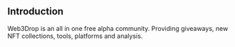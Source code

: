 ## Introduction

Web3Drop is an all in one free alpha community. Providing giveaways, new NFT collections, tools, platforms and analysis.
